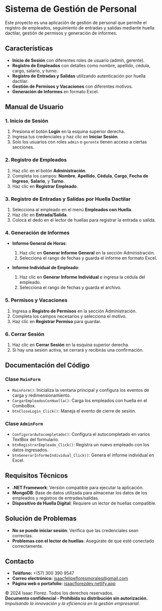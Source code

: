 ﻿# Sistema de Gestión de Personal

Este proyecto es una aplicación de gestión de personal que permite el registro de empleados, seguimiento de entradas y salidas mediante huella dactilar, gestión de permisos y generación de informes.

## Características

- **Inicio de Sesión** con diferentes roles de usuario (admin, gerente).
- **Registro de Empleados** con detalles como nombre, apellido, cédula, cargo, salario, y turno.
- **Registro de Entradas y Salidas** utilizando autenticación por huella dactilar.
- **Gestión de Permisos y Vacaciones** con diferentes motivos.
- **Generación de Informes** en formato Excel.

## Manual de Usuario

### 1. Inicio de Sesión

1. Presiona el botón **Login** en la esquina superior derecha.
2. Ingresa tus credenciales y haz clic en **Iniciar Sesión**.
3. Solo los usuarios con roles `admin` o `gerente` tienen acceso a ciertas secciones.

### 2. Registro de Empleados

1. Haz clic en el botón **Administración**.
2. Completa los campos: **Nombre**, **Apellido**, **Cédula**, **Cargo**, **Fecha de Ingreso**, **Salario**, y **Turno**.
3. Haz clic en **Registrar Empleado**.

### 3. Registro de Entradas y Salidas por Huella Dactilar

1. Selecciona al empleado en el menú **Empleados con Huella**.
2. Haz clic en **Entrada/Salida**.
3. Coloca el dedo en el lector de huellas para registrar la entrada o salida.

### 4. Generación de Informes

- **Informe General de Horas**:
  1. Haz clic en **Generar Informe General** en la sección Administración.
  2. Selecciona el rango de fechas y guarda el informe en formato Excel.
  
- **Informe Individual de Empleado**:
  1. Haz clic en **Generar Informe Individual** e ingresa la cédula del empleado.
  2. Selecciona el rango de fechas y guarda el archivo.

### 5. Permisos y Vacaciones

1. Ingresa a **Registro de Permisos** en la sección Administración.
2. Completa los campos necesarios y selecciona el motivo.
3. Haz clic en **Registrar Permiso** para guardar.

### 6. Cerrar Sesión

1. Haz clic en **Cerrar Sesión** en la esquina superior derecha.
2. Si hay una sesión activa, se cerrará y recibirás una confirmación.

## Documentación del Código

### Clase `MainForm`

- `MainForm()`: Inicializa la ventana principal y configura los eventos de carga y redimensionamiento.
- `CargarEmpleadosConHuella()`: Carga los empleados con huella en el ComboBox.
- `btnCloseLogin_Click()`: Maneja el evento de cierre de sesión.

### Clase `AdminForm`

- `ConfigurarAutocompletado()`: Configura el autocompletado en varios TextBox del formulario.
- `btnRegistrarEmpleado_Click()`: Registra un nuevo empleado con los datos ingresados.
- `btnGenerarInformeIndividual_Click()`: Genera el informe individual en Excel.

## Requisitos Técnicos

- **.NET Framework**: Versión compatible para ejecutar la aplicación.
- **MongoDB**: Base de datos utilizada para almacenar los datos de los empleados y registros de entradas/salidas.
- **Dispositivo de Huella Digital**: Requiere un lector de huellas compatible.

## Solución de Problemas

- **No se puede iniciar sesión**: Verifica que las credenciales sean correctas.
- **Problemas con el lector de huellas**: Asegúrate de que esté conectado correctamente.

## Contacto

- **Teléfono:** +(57) 300 390 9547
- **Correo electrónico:** [isaacfelipefloresmorales@gmail.com](mailto:isaacfelipefloresmorales@gmail.com)
- **Página web o portafolio:** [isaacflorezdev.netlify.app](https://isaacflorezdev.netlify.app)

© 2024 Isaac Florez. Todos los derechos reservados.  
**Documento confidencial - Prohibida su distribución sin autorización.**  
*Impulsando la innovación y la eficiencia en la gestión empresarial.*
